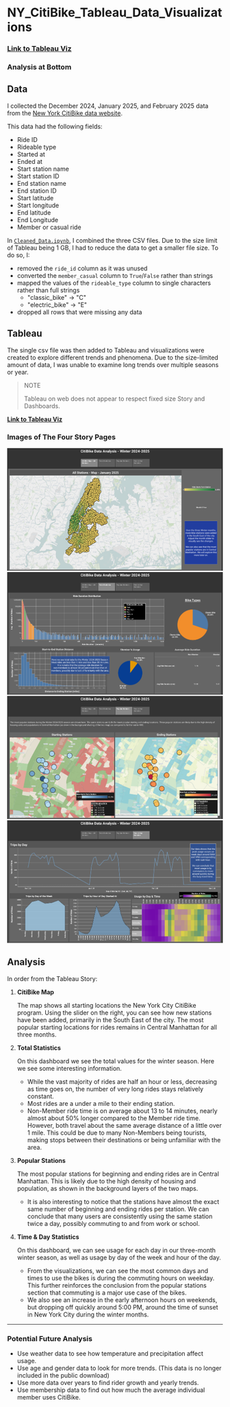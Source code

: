 # NY_CitiBike_Tableau_Data_Visualizations

### **[Link to Tableau Viz](https://public.tableau.com/app/profile/jonathan.yang1344/viz/CitiBikeDataVisualizationAnalysis/CitiBikeData-Story)**

### Analysis at Bottom

## Data
I collected the December 2024, January 2025, and February 2025 data from the [New York CitiBike data website](https://s3.amazonaws.com/tripdata/index.html).

This data had the following fields:

- Ride ID
- Rideable type
- Started at
- Ended at
- Start station name
- Start station ID
- End station name
- End station ID
- Start latitude
- Start longitude
- End latitude
- End Longitude
- Member or casual ride

In [`Cleaned_Data.ipynb`](Cleaned_Data.ipynb), I combined the three CSV files. Due to the size limit of Tableau being 1 GB, I had to reduce the data to get a smaller file size. To do so, I:
- removed the `ride_id` column as it was unused
- converted the `member_casual` column to `True`/`False` rather than strings
- mapped the values of the `rideable_type` column to single characters rather than full strings
    - "classic_bike"  -> "C"
    - "electric_bike" -> "E"
- dropped all rows that were missing any data

## Tableau
The single csv file was then added to Tableau and visualizations were created to explore different trends and phenomena. Due to the size-limited amount of data, I was unable to examine long trends over multiple seasons or year.

> NOTE
>
> Tableau on web does not appear to respect fixed size Story and Dashboards.

**[Link to Tableau Viz](https://public.tableau.com/app/profile/jonathan.yang1344/viz/CitiBikeDataVisualizationAnalysis/CitiBikeData-Story)**

### Images of The Four Story Pages
![Tableau Story Page 1](Images/%20CitiBike_Map_All_Stations-%20Story1.png)
![Tableau Story Page 2](Images/CitiBike_Total_Statistics%20-%20Story2.png)
![Tableau Story Page 3](Images/CitiBike_Popular_Stations%20-%20Story3.png)
![Tableau Story Page 4](Images/CitiBike_Time%26Day_Statistics%20-%20Story4.png)

## Analysis

In order from the Tableau Story:

1. **CitiBike Map**

    The map shows all starting locations the New York City CitiBike program. Using the slider on the right, you can see how new stations have been added, primarily in the South East of the city. The most popular starting locations for rides remains in Central Manhattan for all three months.

2. **Total Statistics**

    On this dashboard we see the total values for the winter season. Here we see some interesting information.
    - While the vast majority of rides are half an hour or less, decreasing as time goes on, the number of very long rides stays relatively constant.
    - Most rides are a under a mile to their ending station. 
    - Non-Member ride time is on average about 13 to 14 minutes, nearly almost about 50% longer compared to the Member ride time. However, both travel about the same average distance of a little over 1 mile. This could be due to many Non-Members being tourists, making stops between their destinations or being unfamiliar with the area.

3. **Popular Stations**

    The most popular stations for beginning and ending rides are in Central Manhattan. This is likely due to the high density of housing and population, as shown in the background layers of the two maps.
    - It is also interesting to notice that the stations have almost the exact same number of beginning and ending rides per station. We can conclude that many users are consistently using the same station twice a day, possibly commuting to and from  work or school.

4. **Time & Day Statistics**

    On this dashboard, we can see usage for each day in our three-month winter season, as well as usage by day of the week and hour of the day.
    - From the visualizations, we can see the most common days and times to use the bikes is during the commuting hours on weekday. This further reinforces the conclusion from the popular stations section that commuting is a major use case of the bikes.
    - We also see an increase in the early afternoon hours on weekends, but dropping off quickly around 5:00 PM, around the time of sunset in New York City during the winter months.
    
<hr>

### Potential Future Analysis
- Use weather data to see how temperature and precipitation affect usage.
- Use age and gender data to look for more trends. (This data is no longer included in the public download)
- Use more data over years to find rider growth and yearly trends.
- Use membership data to find out how much the average individual member uses CitiBike.

